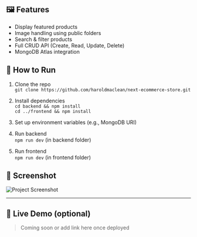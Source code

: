 ## 🖼️ Features

- Display featured products
- Image handling using public folders
- Search & filter products
- Full CRUD API (Create, Read, Update, Delete)
- MongoDB Atlas integration

## 🧪 How to Run

1. Clone the repo  
   `git clone https://github.com/haroldmaclean/next-ecommerce-store.git`

2. Install dependencies  
   `cd backend && npm install`  
   `cd ../frontend && npm install`

3. Set up environment variables (e.g., MongoDB URI)

4. Run backend  
   `npm run dev` (in backend folder)

5. Run frontend  
   `npm run dev` (in frontend folder)

## 📸 Screenshot

![Project Screenshot](./frontend/public/screenshot/Homepage.png)

---

## 🔗 Live Demo (optional)

> Coming soon or add link here once deployed

